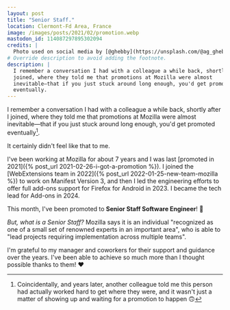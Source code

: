 ```yaml
---
layout: post
title: "Senior Staff."
location: Clermont-Fd Area, France
image: /images/posts/2021/02/promotion.webp
mastodon_id: 114087297895302094
credits: |
  Photo used on social media by [@ghebby](https://unsplash.com/@ag_ghebby).
# Override description to avoid adding the footnote.
description: |
  I remember a conversation I had with a colleague a while back, shortly after I
  joined, where they told me that promotions at Mozilla were almost
  inevitable—that if you just stuck around long enough, you'd get promoted
  eventually.
---
```


I remember a conversation I had with a colleague a while back, shortly after I
joined, where they told me that promotions at Mozilla were almost
inevitable—that if you just stuck around long enough, you'd get promoted
eventually[^1].

It certainly didn't feel like that to me.

I've been working at Mozilla for about 7 years and I was last [promoted in
2021]({% post_url 2021-02-26-i-got-a-promotion %}). I joined the [WebExtensions
team in 2022]({% post_url 2022-01-25-new-team-mozilla %}) to work on Manifest
Version 3, and then I led the engineering efforts to offer full add-ons support
for Firefox for Android in 2023. I became the tech lead for Add-ons in 2024.

This month, I've been promoted to **Senior Staff Software Engineer**! 🥳

_But, what is a Senior Staff?_ Mozilla says it is an individual "recognized as
one of a small set of renowned experts in an important area", who is able to
"lead projects requiring implementation across multiple teams".

I'm grateful to my manager and coworkers for their support and guidance over the
years. I've been able to achieve so much more than I thought possible thanks to
them! ❤️

[^1]: Coincidentally, and years later, another colleague told me this person had
    actually worked hard to get where they were, and it wasn't just a matter of
    showing up and waiting for a promotion to happen 🙃
